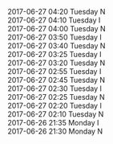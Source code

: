 2017-06-27 04:20 Tuesday  N  
2017-06-27 04:10 Tuesday  I  
2017-06-27 04:00 Tuesday  N  
2017-06-27 03:50 Tuesday  I  
2017-06-27 03:40 Tuesday  N  
2017-06-27 03:25 Tuesday  I  
2017-06-27 03:20 Tuesday  N  
2017-06-27 02:55 Tuesday  I  
2017-06-27 02:45 Tuesday  N  
2017-06-27 02:30 Tuesday  I  
2017-06-27 02:25 Tuesday  N  
2017-06-27 02:20 Tuesday  I  
2017-06-27 02:10 Tuesday  N  
2017-06-26 21:35 Monday  I  
2017-06-26 21:30 Monday  N  
